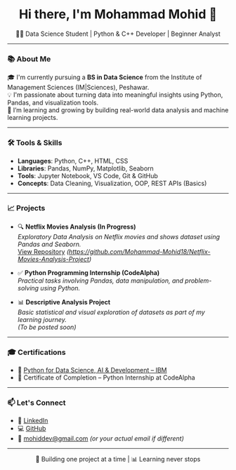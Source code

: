 <h1 align="center">Hi there, I'm Mohammad Mohid 👋</h1>

<p align="center">
  🧑‍💻 Data Science Student | Python & C++ Developer | Beginner Analyst
</p>

---

### 📚 About Me

🎓 I'm currently pursuing a **BS in Data Science** from the Institute of Management Sciences (IM|Sciences), Peshawar.  
💡 I'm passionate about turning data into meaningful insights using Python, Pandas, and visualization tools.  
🚀 I’m learning and growing by building real-world data analysis and machine learning projects.

---

### 🛠️ Tools & Skills

- **Languages**: Python, C++, HTML, CSS
- **Libraries**: Pandas, NumPy, Matplotlib, Seaborn
- **Tools**: Jupyter Notebook, VS Code, Git & GitHub
- **Concepts**: Data Cleaning, Visualization, OOP, REST APIs (Basics)

---

### 📈 Projects

- 🔍 **Netflix Movies Analysis (In Progress)**  
  *Exploratory Data Analysis on Netflix movies and shows dataset using Pandas and Seaborn.*  
  [View Repository](#) *(https://github.com/Mohammad-Mohid18/Netflix-Movies-Analysis-Project)*

- ✅ **Python Programming Internship (CodeAlpha)**  
  *Practical tasks involving Pandas, data manipulation, and problem-solving using Python.*

- 📊 **Descriptive Analysis Project**  
  *Basic statistical and visual exploration of datasets as part of my learning journey.*  
  *(To be posted soon)*

---

### 🎓 Certifications

- 📜 [Python for Data Science, AI & Development – IBM](https://www.coursera.org/account/accomplishments/records/TJBUW6SJE64V)
- 📜 Certificate of Completion – Python Internship at CodeAlpha

---

### 📫 Let's Connect

- 💼 [LinkedIn](https://www.linkedin.com/in/mohammad-mohid-162585361/)
- 💻 [GitHub](https://github.com/Mohammad-Mohid18)
- 📧 mohiddev@gmail.com *(or your actual email if different)*

---

<p align="center">
  🚀 Building one project at a time | 📊 Learning never stops
</p>
